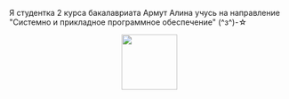 Я студентка 2 курса бакалавриата Армут Алина учусь на направление "Системно и прикладное программное обеспечение" (^з^)-☆

<div id="header" align="center">
  <img src="https://media.giphy.com/media/3oKIPnAiaMCws8nOsE/giphy.gif" width="100"/>
</div>
